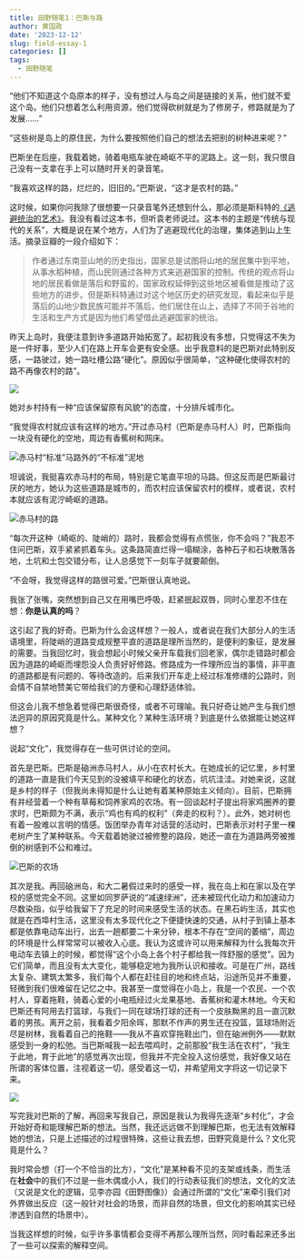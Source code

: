 ```yaml
---
title: 田野随笔1：巴斯与路
author: 黄国政
date: '2023-12-12'
slug: field-essay-1
categories: []
tags:
  - 田野随笔
---
```


<!--more-->

“他们不知道这个岛原本的样子，没有想过人与岛之间是链接的关系，他们就不爱这个岛。他们只想着怎么利用资源，他们觉得砍树就是为了修房子，修路就是为了发展……”

“这些树是岛上的原住民，为什么要按照他们自己的想法去把别的树种进来呢？”

巴斯坐在后座，我载着她，骑着电瓶车驶在崎岖不平的泥路上。这一刻，我只恨自己没有一支拿在手上可以随时开关的录音笔。

“我喜欢这样的路，烂烂的，旧旧的。”巴斯说，“这才是农村的路。”

这时候，如果你问我除了很想要一只录音笔外还想到什么，那必须是斯科特的[《逃避统治的艺术》](https://book.douban.com/subject/26743425/)。我没有看过这本书，但听袁老师说过。这本书的主题是“传统与现代的关系”，大概是说在某个地方，人们为了逃避现代化的治理，集体逃到山上生活。摘录豆瓣的一段介绍如下：

> 作者通过东南亚山地的历史指出，国家总是试图将山地的居民集中到平地，从事水稻种植，而山民则通过各种方式来逃避国家的控制。传统的观点将山地的居民看做是落后和野蛮的，国家政权延伸到这些地区被看做是推动了这些地方的进步。但是斯科特通过对这个地区历史的研究发现，看起来似乎是落后的山地少数民族可能并不落后，他们居住在山上，选择了不同于谷地的生活和生产方式是因为他们希望借此逃避国家的统治。

昨天上岛时，我便注意到许多道路开始拓宽了。起初我没有多想，只觉得这不失为是一件好事，至少人们在路上开车会更有安全感。出乎我意料的是巴斯对此特别反感，一路驶过，她一路吐槽公路“硬化”。原因似乎很简单，“这种硬化使得农村的路不再像农村的路”。

![](/images/posts/2023/12/12-12-build-road.jpg)

她对乡村持有一种“应该保留原有风貌”的态度，十分排斥城市化。

“我觉得农村就应该有这样的地方。”开过赤马村（巴斯是赤马村人）时，巴斯指向一块没有硬化的空地，周边有香蕉树和网床。

![赤马村“标准”马路外的“不标准”泥地](/images/posts/2023/12/12-12-village-road.jpg)

坦诚说，我挺喜欢赤马村的布局，特别是它笔直平坦的马路。但这反而是巴斯最讨厌的地方，她认为这些道路是城市的，而农村应该保留农村的模样，或者说，农村本就应该有泥泞崎岖的道路。

![赤马村的路](/images/posts/2023/12/12-12-city-road.jpg)

“每次开这种（崎岖的、陡峭的）路时，我都会觉得有点慌张，你不会吗？”我忍不住问巴斯，双手紧紧抓着车头。这条路简直烂得一塌糊涂，各种石子和石块散落各地，土坑和土包交错分布，让人总感觉下一刻车子就要颠倒。

“不会呀，我觉得这样的路很可爱。”巴斯很认真地说。

我张了张嘴，突然想到自己又在用嘴巴呼吸，赶紧抿起双唇，同时心里忍不住在想：**你是认真的吗**？

这引起了我的好奇。巴斯为什么会这样想？一般人，或者说在我们大部分人的生活语境里，将陡峭的道路变成规整平直的道路是理所当然的，是便利的象征，是发展的需要。当我回忆时，我会想起小时候父亲开车载我们回老家，偶尔走错路时都会因为道路的崎岖而埋怨没人负责好好修路。修路成为一件理所应当的事情，非平直的道路都是有问题的、等待改造的。后来我们开车走上经过标准修缮的公路时，则会情不自禁地赞美它带给我们的方便和心理舒适体验。

但这会儿我不想急着觉得巴斯很奇怪，或者不可理喻。我只好奇让她产生与我们想法迥异的原因究竟是什么。某种文化？某种生活环境？到底是什么依据能让她这样想？

说起“文化”，我觉得存在一些可供讨论的空间。

首先是巴斯。巴斯是硇洲赤马村人，从小在农村长大。在她成长的记忆里，乡村里的道路一直是我们今天见到的没被填平和硬化的状态，坑坑洼洼。对她来说，这就是乡村的样子（但我尚未得知是什么让她有着某种原始主义倾向）。目前，巴斯拥有并经营着一个种有草莓和饲养家鸡的农场。有一回谈起村子提出将家鸡圈养的要求时，巴斯颇为不满，表示“鸡也有鸡的权利”（奔走的权利？）。此外，她对树也有着一股难以言明的情感。饭团举办青年对话营的活动时，巴斯表示对村子里一棵老树产生了某种联系。今天载着她驶过被修整的路段，她还一直在为道路两旁被推倒的树感到不公和难过。

![巴斯的农场](/images/posts/2023/12/12-12-farm.jpg)

其次是我。再回硇洲岛，和大二暑假过来时的感受一样，我在岛上和在家以及在学校的感觉完全不同。这里如同罗萨说的“减速绿洲”，还未被现代化动力和加速动力尽数染指，似乎给我留下了充足的时间来感受生活的状态。在黑石屿生活，其实也就是在西埠村生活，这里没有太多现代化之下便捷快速的交通，从村子到镇上基本都是依靠电动车出行，出去一趟都要二十来分钟，根本不存在“空间的萎缩”，周边的环境是什么样常常可以被收入心底。我认为这或许可以用来解释为什么我每次开电动车去镇上的时候，都觉得“这个小岛上各个村子都给我一阵舒服的感觉”。因为它们简单，而且没有太大变化，能够稳定地为我所认识和接收。可是在广州，路线太复杂、建筑太繁多，我们每个人都在赶往目的地和终点站，沿途所见并不重要，轻微到我们很难留在记忆之中。我甚至一度觉得在小岛上，我是一个农民、一个农村人，穿着拖鞋，骑着心爱的小电瓶经过火龙果基地、香蕉树和灌木林地。今天和巴斯还有阿用去打篮球，与我们一同在球场打球的还有一个皮肤黝黑的且一直沉默着的男孩。离开之前，我看着夕阳余晖，那默不作声的男生还在投篮，篮球场附近尽是树林，我看着自己的拖鞋——我从不喜欢穿拖鞋出门，但在硇洲例外——默默感受到一身的松弛。当巴斯喊我一起去喂鸡时，之前那股“我生活在农村”，“我生于此地，育于此地”的感觉再次出现，但我并不完全投入这份感觉，我好像又站在所谓的客体位置，注视着这一切，感受着这一切，并希望用文字将这一切记录下来。

![](/images/posts/2023/12/12-12-play-basketball.jpg)

写完我对巴斯的了解，再回来写我自己，原因是我认为我得先逐渐“乡村化”，才会开始好奇和能理解巴斯的想法。当然，我还远远做不到理解巴斯，也无法有效解释她的想法，只是上述描述的过程很特殊，这些让我去想，田野究竟是什么？文化究竟是什么？

我时常会想（打一个不恰当的比方），“文化”是某种看不见的支架或线条，而生活在**社会**中的我们不过是一些木偶或小人，我们的行动表征我们的想法，文化的文法（又说是文化的逻辑，见李亦园《田野图像》）会通过所谓的“文化”来牵引我们对外界做出反应（这一般针对社会的场景，而非自然的场景，但文化的影响其实已经渗透到自然的场景中）。

当我这样想的时候，似乎许多事情都会变得不再那么理所当然，同时看起来还多出了一些可以探索的解释空间。